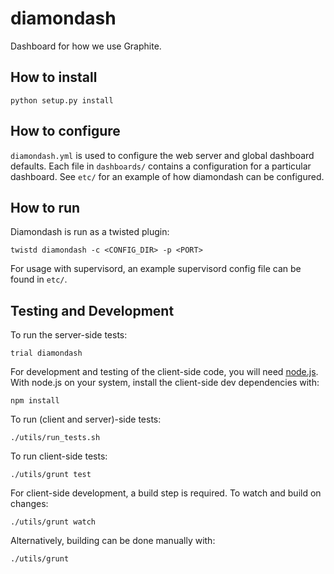 diamondash
==========

Dashboard for how we use Graphite.

How to install
--------------
`
python setup.py install
`

How to configure
----------------
`diamondash.yml` is used to configure the web server and global dashboard defaults. Each file in `dashboards/` contains a configuration for a particular dashboard. See `etc/` for an example of how diamondash can be configured.

How to run
----------
Diamondash is run as a twisted plugin:

`
twistd diamondash -c <CONFIG_DIR> -p <PORT>
`

For usage with supervisord, an example supervisord config file can be found in `etc/`.

Testing and Development
-----------------------
To run the server-side tests:

`
trial diamondash
`

For development and testing of the client-side code, you will need [node.js](http://nodejs.org/). With node.js on your system, install the client-side dev dependencies with:

`
npm install
`

To run (client and server)-side tests:

`
./utils/run_tests.sh
`

To run client-side tests:

`
./utils/grunt test
`

For client-side development, a build step is required. To watch and build on changes:

`
./utils/grunt watch
`

Alternatively, building can be done manually with:

`
./utils/grunt
`
